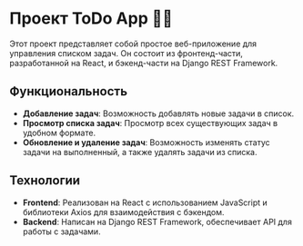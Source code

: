 # Проект ToDo App 📝✅

Этот проект представляет собой простое веб-приложение для управления списком задач. Он состоит из фронтенд-части, разработанной на React, и бэкенд-части на Django REST Framework.

## Функциональность

- **Добавление задач**: Возможность добавлять новые задачи в список.
- **Просмотр списка задач**: Просмотр всех существующих задач в удобном формате.
- **Обновление и удаление задач**: Возможность изменять статус задачи на выполненный, а также удалять задачи из списка.

## Технологии

- **Frontend**: Реализован на React с использованием JavaScript и библиотеки Axios для взаимодействия с бэкендом.
- **Backend**: Написан на Django REST Framework, обеспечивает API для работы с задачами.


